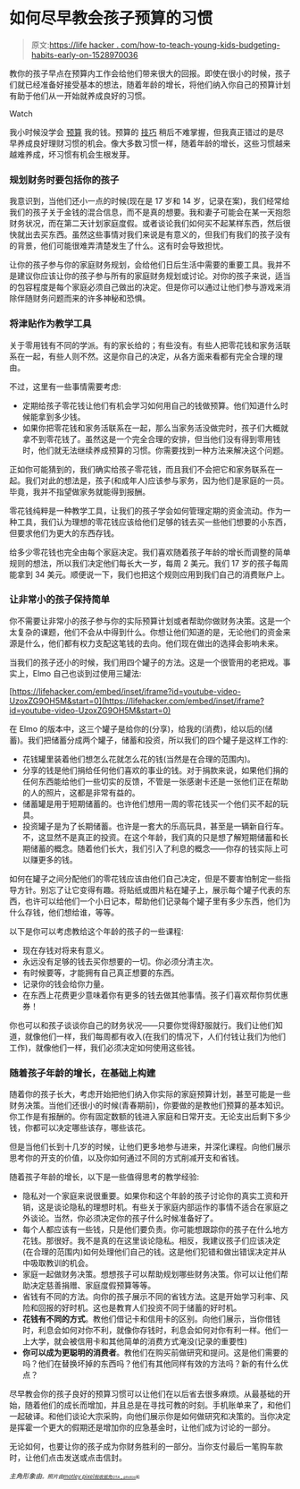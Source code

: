 # 如何尽早教会孩子预算的习惯

> 原文:[https://life hacker . com/how-to-teach-young-kids-budgeting-habits-early-on-1528970036](https://lifehacker.com/how-to-teach-young-kids-budgeting-habits-early-on-1528970036)

教你的孩子早点在预算内工作会给他们带来很大的回报。即使在很小的时候，孩子们就已经准备好接受基本的想法，随着年龄的增长，将他们纳入你自己的预算计划有助于他们从一开始就养成良好的习惯。

Watch

我小时候没学会 [预算](https://lifehacker.com/top-10-tricks-for-building-the-perfect-budget-1485998627) 我的钱。预算的 [技巧](http://lifehacker.com/adult-budgeting-101-how-to-create-your-first-budget-in-1440446091) 稍后不难掌握，但我真正错过的是尽早养成良好理财习惯的机会。像大多数习惯一样，随着年龄的增长，这些习惯越来越难养成，坏习惯有机会生根发芽。

### 规划财务时要包括你的孩子

我意识到，当他们还小一点的时候(现在是 17 岁和 14 岁，记录在案)，我们经常给我们的孩子关于金钱的混合信息，而不是真的想要。我和妻子可能会在某一天抱怨财务状况，而在第二天计划家庭度假。或者谈论我们如何买不起某样东西，然后很快就出去买东西。虽然这些事情对我们来说是有意义的，但我们有我们的孩子没有的背景，他们可能很难弄清楚发生了什么。这有时会导致担忧。

让你的孩子参与你的家庭财务规划，会给他们日后生活中需要的重要工具。我并不是建议你应该让你的孩子参与所有的家庭财务规划或讨论。对你的孩子来说，适当的包容程度是每个家庭必须自己做出的决定。但是你可以通过让他们参与游戏来消除伴随财务问题而来的许多神秘和恐惧。

### 将津贴作为教学工具

关于零用钱有不同的学派。有的家长给的；有些没有。有些人把零花钱和家务活联系在一起，有些人则不然。这是你自己的决定，从各方面来看都有完全合理的理由。

不过，这里有一些事情需要考虑:

*   定期给孩子零花钱让他们有机会学习如何用自己的钱做预算。他们知道什么时候能拿到多少钱。
*   如果你把零花钱和家务活联系在一起，那么当家务活没做完时，孩子们大概就拿不到零花钱了。虽然这是一个完全合理的安排，但当他们没有得到零用钱时，他们就无法继续养成预算的习惯。你需要找到一种方法来解决这个问题。

正如你可能猜到的，我们确实给孩子零花钱，而且我们不会把它和家务联系在一起。我们对此的想法是，孩子(和成年人)应该参与家务，因为他们是家庭的一员。毕竟，我并不指望做家务就能得到报酬。

零花钱纯粹是一种教学工具，让我们的孩子学会如何管理定期的资金流动。作为一种工具，我们认为理想的零花钱应该给他们足够的钱去买一些他们想要的小东西，但要求他们为更大的东西存钱。

给多少零花钱也完全由每个家庭决定。我们喜欢随着孩子年龄的增长而调整的简单规则的想法，所以我们决定他们每长大一岁，每周 2 美元。我们 17 岁的孩子每周能拿到 34 美元。顺便说一下，我们也把这个规则应用到我们自己的消费账户上。

### 让非常小的孩子保持简单

你不需要让非常小的孩子参与你的实际预算计划或者帮助你做财务决策。这是一个太复杂的课题，他们不会从中得到什么。你想让他们知道的是，无论他们的资金来源是什么，他们都有权力支配这笔钱的去向。他们现在做出的选择会影响未来。

当我们的孩子还小的时候，我们用四个罐子的方法。这是一个很管用的老把戏。事实上，Elmo 自己也谈到过使用三罐法:

 [https://lifehacker.com/embed/inset/iframe?id=youtube-video-UzoxZG9OH5M&start=0](https://lifehacker.com/embed/inset/iframe?id=youtube-video-UzoxZG9OH5M&start=0) 

在 Elmo 的版本中，这三个罐子是给你的(分享)，给我的(消费)，给以后的(储蓄)。我们把储蓄分成两个罐子，储蓄和投资，所以我们的四个罐子是这样工作的:

*   花钱罐里装着他们想怎么花就怎么花的钱(当然是在合理的范围内)。
*   分享的钱是他们捐给任何他们喜欢的事业的钱。对于捐款来说，如果他们捐的任何东西能给他们一些切实的反馈，不管是一张感谢卡还是一张他们正在帮助的人的照片，这都是非常有益的。
*   储蓄罐是用于短期储蓄的。也许他们想用一周的零花钱买一个他们买不起的玩具。
*   投资罐子是为了长期储蓄。也许是一套大的乐高玩具，甚至是一辆新自行车。不，这显然不是真正的投资。在这个年龄，我们真的只是想了解短期储蓄和长期储蓄的概念。随着他们长大，我们引入了利息的概念——你存的钱实际上可以赚更多的钱。

如何在罐子之间分配他们的零花钱应该由他们自己决定，但是不要害怕制定一些指导方针。别忘了让它变得有趣。将贴纸或图片粘在罐子上，展示每个罐子代表的东西，也许可以给他们一个小日记本，帮助他们记录每个罐子里有多少东西，他们为什么存钱，他们想给谁，等等。

以下是你可以考虑教给这个年龄的孩子的一些课程:

*   现在存钱对将来有意义。
*   永远没有足够的钱去买你想要的一切。你必须分清主次。
*   有时候要等，才能拥有自己真正想要的东西。
*   记录你的钱会给你力量。
*   在东西上花费更少意味着你有更多的钱去做其他事情。孩子们喜欢帮你剪优惠券！

你也可以和孩子谈谈你自己的财务状况——只要你觉得舒服就行。我们让他们知道，就像他们一样，我们每周都有收入(在我们的情况下，人们付钱让我们为他们工作)，就像他们一样，我们必须决定如何使用这些钱。

### 随着孩子年龄的增长，在基础上构建

随着你的孩子长大，考虑开始把他们纳入你实际的家庭预算计划，甚至可能是一些财务决策。当他们还很小的时候(青春期前)，你要做的是教他们预算的基本知识。你工作是有报酬的。你有固定数额的钱进入家庭和日常开支。无论支出后剩下多少钱，你都可以决定哪些该存，哪些该花。

但是当他们长到十几岁的时候，让他们更多地参与进来，并深化课程。向他们展示思考你的开支的价值，以及你如何通过不同的方式削减开支和省钱。

随着孩子年龄的增长，以下是一些值得思考的教学经验:

*   隐私对一个家庭来说很重要。如果你和这个年龄的孩子讨论你的真实工资和开销，这是谈论隐私的理想时机。有些关于家庭内部运作的事情不适合在家庭之外谈论。当然，你必须决定你的孩子什么时候准备好了。
*   每个人都应该有一些钱，只是他们要负责。你可能想跟踪你的孩子在什么地方花钱。那很好。我不是真的在这里谈论隐私。相反，我建议孩子们应该决定(在合理的范围内)如何处理他们自己的钱。这是他们犯错和做出错误决定并从中吸取教训的机会。
*   家庭一起做财务决策。想想孩子可以帮助规划哪些财务决策。你可以让他们帮助决定慈善捐赠、家庭度假预算等等。
*   省钱有不同的方法。向你的孩子展示不同的省钱方法。这是开始学习利率、风险和回报的好时机。这也是教育人们投资不同于储蓄的好时机。
*   **花钱有不同的方式**。教他们借记卡和信用卡的区别。向他们展示，当你借钱时，利息会如何对你不利，就像你存钱时，利息会如何对你有利一样。他们一上大学，就会被信用卡和其他简单的消费方式淹没(记录的重要性)
*   **你可以成为更聪明的消费者**。教他们在购买前做研究和提问。这是他们需要的吗？他们在替换坏掉的东西吗？他们有其他同样有效的方法吗？新的有什么优点？

尽早教会你的孩子良好的预算习惯可以让他们在以后省去很多麻烦。从最基础的开始，随着他们的成长而增加，并且总是在寻找可教的时刻。手机账单来了，和他们一起破译。和他们谈论大宗采购，向他们展示你是如何做研究和决策的。当你决定是挥霍一个更大的假期还是增加你的应急基金时，让他们成为讨论的一部分。

无论如何，也要让你的孩子成为你财务胜利的一部分。当你支付最后一笔购车款时，让他们点击发送或点击信封。

*<small>主角形象由</small>*[*<small></small>*](http://www.shutterstock.com/pic.mhtml?id=96844618&src=id)<small>*<small>。照片由</small>*[*<small>motley pixel</small>*](https://secure.flickr.com/photos/motleypixel/9401309995/sizes/z/in/photostream/)*<small></small>*<small>[*<small>税收抵免</small>*](https://secure.flickr.com/photos/76657755@N04/6881485010/sizes/z/in/photostream/)*<small>[*<small>OTA _ photos</small>*](https://secure.flickr.com/photos/101332430@N03/9677860267/sizes/z/in/photostream/)*<small>和</small>*</small>*</small></small>

<small><small></small></small>